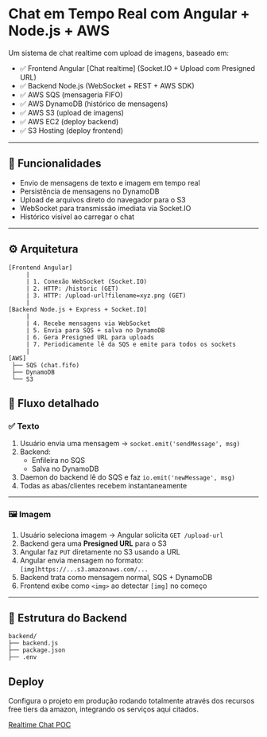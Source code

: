 # Chat em Tempo Real com Angular + Node.js + AWS

Um sistema de chat realtime com upload de imagens, baseado em:

- ✅ Frontend Angular [Chat realtime] (Socket.IO + Upload com Presigned URL)
- ✅ Backend Node.js (WebSocket + REST + AWS SDK)
- ✅ AWS SQS (mensageria FIFO)
- ✅ AWS DynamoDB (histórico de mensagens)
- ✅ AWS S3 (upload de imagens)
- ✅ AWS EC2 (deploy backend)
- ✅ S3 Hosting (deploy frontend)

---

## 🚀 Funcionalidades

- Envio de mensagens de texto e imagem em tempo real
- Persistência de mensagens no DynamoDB
- Upload de arquivos direto do navegador para o S3
- WebSocket para transmissão imediata via Socket.IO
- Histórico visível ao carregar o chat

---

## ⚙️ Arquitetura

```plaintext
[Frontend Angular]
     |
     | 1. Conexão WebSocket (Socket.IO)
     | 2. HTTP: /historic (GET)
     | 3. HTTP: /upload-url?filename=xyz.png (GET)
     |
[Backend Node.js + Express + Socket.IO]
     |
     | 4. Recebe mensagens via WebSocket
     | 5. Envia para SQS + salva no DynamoDB
     | 6. Gera Presigned URL para uploads
     | 7. Periodicamente lê da SQS e emite para todos os sockets
     |
[AWS]
 ├── SQS (chat.fifo)
 ├── DynamoDB
 └── S3
```

## 🔁 Fluxo detalhado

### ✅ Texto

1. Usuário envia uma mensagem → `socket.emit('sendMessage', msg)`
2. Backend:
   - Enfileira no SQS
   - Salva no DynamoDB
3. Daemon do backend lê do SQS e faz `io.emit('newMessage', msg)`
4. Todas as abas/clientes recebem instantaneamente

---

### 🖼️ Imagem

1. Usuário seleciona imagem → Angular solicita `GET /upload-url`
2. Backend gera uma **Presigned URL** para o S3
3. Angular faz `PUT` diretamente no S3 usando a URL
4. Angular envia mensagem no formato: `[img]https://...s3.amazonaws.com/...`
5. Backend trata como mensagem normal, SQS + DynamoDB
6. Frontend exibe como `<img>` ao detectar `[img]` no começo

---

## 📁 Estrutura do Backend

```
backend/
├── backend.js
├── package.json
├── .env
```

## Deploy

Configura o projeto em produção rodando totalmente através dos recursos free tiers da amazon, integrando os serviços aqui citados. 

[Realtime Chat POC](http://realtime-chat-front.s3-website-us-east-1.amazonaws.com)
